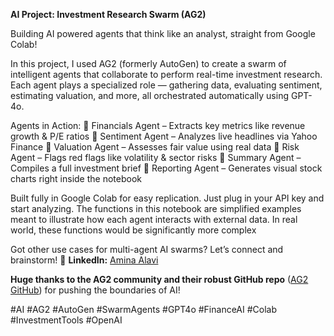 **AI Project: Investment Research Swarm (AG2)**

Building AI powered agents that think like an analyst, straight from Google Colab!

In this project, I used AG2 (formerly AutoGen) to create a swarm of intelligent agents that collaborate to perform real-time investment research. Each agent plays a specialized role — gathering data, evaluating sentiment, estimating valuation, and more, all orchestrated automatically using GPT-4o.

Agents in Action:
🔹 Financials Agent – Extracts key metrics like revenue growth & P/E ratios
🔹 Sentiment Agent – Analyzes live headlines via Yahoo Finance
🔹 Valuation Agent – Assesses fair value using real data
🔹 Risk Agent – Flags red flags like volatility & sector risks
🔹 Summary Agent – Compiles a full investment brief
🔹 Reporting Agent – Generates visual stock charts right inside the notebook

Built fully in Google Colab for easy replication. Just plug in your API key and start analyzing. 
The functions in this notebook  are simplified examples meant to illustrate how each agent interacts with external data. In real world, these functions would be significantly more complex

Got other use cases for multi-agent AI swarms? Let’s connect and brainstorm!
📌 **LinkedIn:** [Amina Alavi](https://www.linkedin.com/in/amina-alavi/)

**Huge thanks to the AG2 community and their robust GitHub repo** ([AG2 GitHub](https://github.com/ag2ai/ag2/tree/main)) for pushing the boundaries of AI! 

#AI #AG2 #AutoGen #SwarmAgents #GPT4o #FinanceAI #Colab #InvestmentTools #OpenAI
